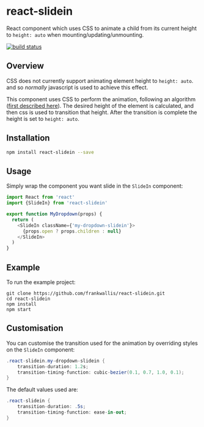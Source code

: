 react-slidein
============================
React component which uses CSS to animate a child from its current height to ```height: auto``` when mounting/updating/unmounting.

[![build status](https://secure.travis-ci.org/frankwallis/react-slidein.png?branch=master)](http://travis-ci.org/frankwallis/react-slidein)

## Overview ##

CSS does not currently support animating element height to ```height: auto```. and so *normally* javascript is used to achieve this effect.

This component uses CSS to perform the animation, following an algorithm ([first described here](http://n12v.com/css-transition-to-from-auto)). The desired height of the element is calculated, and then css is used to transition that height. After the transition is complete the height is set to ```height: auto```.

## Installation ##

```sh
npm install react-slidein --save
```

## Usage ##

Simply wrap the component you want slide in the ```SlideIn``` component:

```js
import React from 'react'
import {SlideIn} from 'react-slidein'

export function MyDropdown(props) {
  return (
    <SlideIn className={'my-dropdown-slidein'}>
      {props.open ? props.children : null}
    </SlideIn>
  )
}
```

## Example ##

To run the example project:
```
git clone https://github.com/frankwallis/react-slidein.git
cd react-slidein
npm install
npm start
```

## Customisation ##

You can customise the transition used for the animation by overriding styles on the ```SlideIn``` component:

```cs
.react-slidein.my-dropdown-slidein {
    transition-duration: 1.2s;
    transition-timing-function: cubic-bezier(0.1, 0.7, 1.0, 0.1);
}
```

The default values used are:

```cs
.react-slidein {
    transition-duration: .5s;
    transition-timing-function: ease-in-out;
}
```